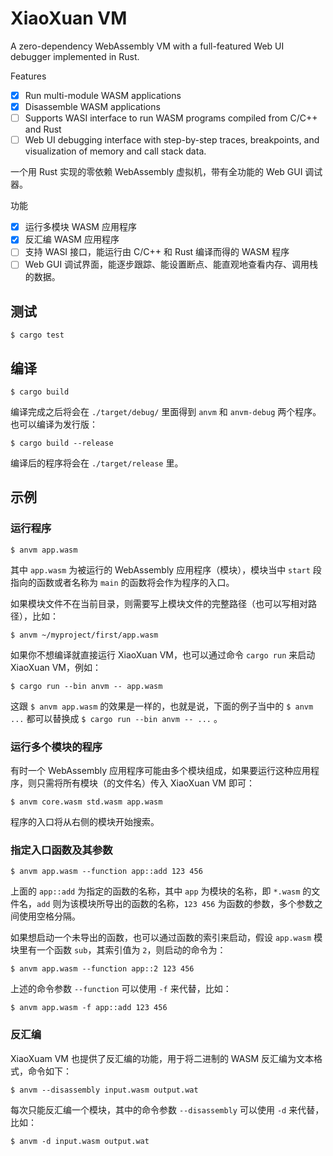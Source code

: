# XiaoXuan VM

A zero-dependency WebAssembly VM with a full-featured Web UI debugger implemented in Rust.

Features

- [x] Run multi-module WASM applications
- [x] Disassemble WASM applications
- [ ] Supports WASI interface to run WASM programs compiled from C/C++ and Rust
- [ ] Web UI debugging interface with step-by-step traces, breakpoints, and visualization of memory and call stack data.

一个用 Rust 实现的零依赖 WebAssembly 虚拟机，带有全功能的 Web GUI 调试器。

功能

- [x] 运行多模块 WASM 应用程序
- [x] 反汇编 WASM 应用程序
- [ ] 支持 WASI 接口，能运行由 C/C++ 和 Rust 编译而得的 WASM 程序
- [ ] Web GUI 调试界面，能逐步跟踪、能设置断点、能直观地查看内存、调用栈的数据。

## 测试

`$ cargo test`

## 编译

`$ cargo build`

编译完成之后将会在 `./target/debug/` 里面得到 `anvm` 和 `anvm-debug` 两个程序。也可以编译为发行版：

`$ cargo build --release`

编译后的程序将会在 `./target/release` 里。

## 示例

### 运行程序

`$ anvm app.wasm`

其中 `app.wasm` 为被运行的 WebAssembly 应用程序（模块），模块当中 `start` 段指向的函数或者名称为 `main` 的函数将会作为程序的入口。

如果模块文件不在当前目录，则需要写上模块文件的完整路径（也可以写相对路径），比如：

`$ anvm ~/myproject/first/app.wasm`

如果你不想编译就直接运行 XiaoXuan VM，也可以通过命令 `cargo run` 来启动 XiaoXuan VM，例如：

`$ cargo run --bin anvm -- app.wasm`

这跟 `$ anvm app.wasm` 的效果是一样的，也就是说，下面的例子当中的 `$ anvm ...` 都可以替换成 `$ cargo run --bin anvm -- ...` 。

### 运行多个模块的程序

有时一个 WebAssembly 应用程序可能由多个模块组成，如果要运行这种应用程序，则只需将所有模块（的文件名）传入 XiaoXuan VM 即可：

`$ anvm core.wasm std.wasm app.wasm`

程序的入口将从右侧的模块开始搜索。

### 指定入口函数及其参数

`$ anvm app.wasm --function app::add 123 456`

上面的 `app::add` 为指定的函数的名称，其中 `app` 为模块的名称，即 `*.wasm` 的文件名，`add` 则为该模块所导出的函数的名称，`123 456` 为函数的参数，多个参数之间使用空格分隔。

如果想启动一个未导出的函数，也可以通过函数的索引来启动，假设 `app.wasm` 模块里有一个函数 `sub`，其索引值为 `2`，则启动的命令为：

`$ anvm app.wasm --function app::2 123 456`

上述的命令参数 `--function` 可以使用 `-f` 来代替，比如：

`$ anvm app.wasm -f app::add 123 456`

### 反汇编

XiaoXuam VM 也提供了反汇编的功能，用于将二进制的 WASM 反汇编为文本格式，命令如下：

`$ anvm --disassembly input.wasm output.wat`

每次只能反汇编一个模块，其中的命令参数 `--disassembly` 可以使用 `-d` 来代替，比如：

`$ anvm -d input.wasm output.wat`
